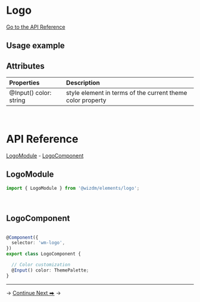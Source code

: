 <!-- toc: reference.json -->

# Logo
[Go to the API Reference](#api-reference)


## Usage example



## Attributes

| **Properties**                     | **Description**                                                           |
| :--------------------------------- | :------------------------------------------------------------------------ |
| @Input() color: string             | style element in terms of the current theme color property                |
  
&nbsp;  

# API Reference
[LogoModule](#logomodule) - [LogoComponent](#logocomponent)

## LogoModule
```typescript
import { LogoModule } from '@wizdm/elements/logo';
```
&nbsp;

## LogoComponent
```typescript

@Component({
  selector: 'wm-logo',
})
export class LogoComponent {

  // Color customization 
  @Input() color: ThemePalette;
}


```
--- 


->
[Continue Next ⮕](docs/toc?go=next) 
->  